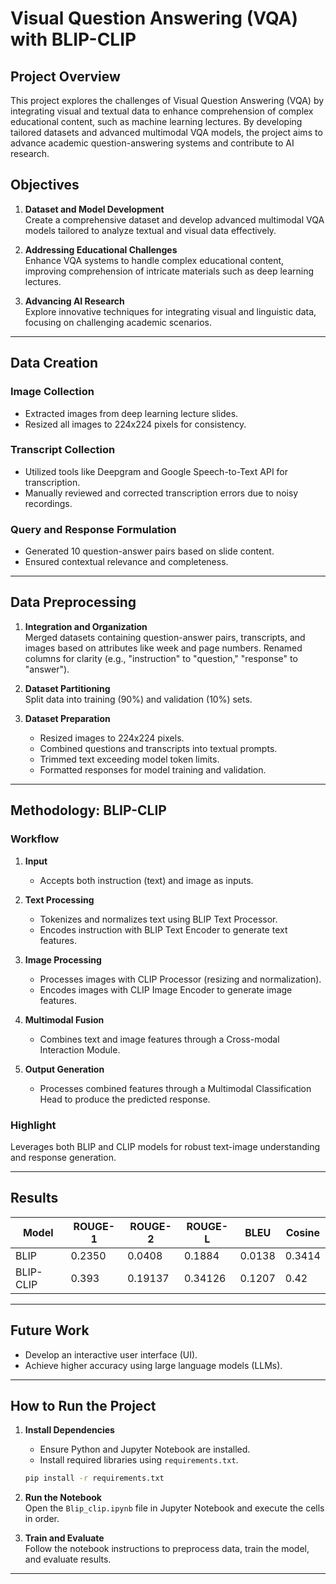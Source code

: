 # Visual Question Answering (VQA) with BLIP-CLIP

## Project Overview
This project explores the challenges of Visual Question Answering (VQA) by integrating visual and textual data to enhance comprehension of complex educational content, such as machine learning lectures. By developing tailored datasets and advanced multimodal VQA models, the project aims to advance academic question-answering systems and contribute to AI research.

## Objectives

1. **Dataset and Model Development**  
   Create a comprehensive dataset and develop advanced multimodal VQA models tailored to analyze textual and visual data effectively.

2. **Addressing Educational Challenges**  
   Enhance VQA systems to handle complex educational content, improving comprehension of intricate materials such as deep learning lectures.

3. **Advancing AI Research**  
   Explore innovative techniques for integrating visual and linguistic data, focusing on challenging academic scenarios.

---

## Data Creation

### Image Collection
- Extracted images from deep learning lecture slides.
- Resized all images to 224x224 pixels for consistency.

### Transcript Collection
- Utilized tools like Deepgram and Google Speech-to-Text API for transcription.
- Manually reviewed and corrected transcription errors due to noisy recordings.

### Query and Response Formulation
- Generated 10 question-answer pairs based on slide content.
- Ensured contextual relevance and completeness.

---

## Data Preprocessing

1. **Integration and Organization**  
   Merged datasets containing question-answer pairs, transcripts, and images based on attributes like week and page numbers. Renamed columns for clarity (e.g., "instruction" to "question," "response" to "answer").

2. **Dataset Partitioning**  
   Split data into training (90%) and validation (10%) sets.

3. **Dataset Preparation**  
   - Resized images to 224x224 pixels.  
   - Combined questions and transcripts into textual prompts.  
   - Trimmed text exceeding model token limits.  
   - Formatted responses for model training and validation.

---

## Methodology: BLIP-CLIP

### Workflow
1. **Input**  
   - Accepts both instruction (text) and image as inputs.

2. **Text Processing**  
   - Tokenizes and normalizes text using BLIP Text Processor.  
   - Encodes instruction with BLIP Text Encoder to generate text features.

3. **Image Processing**  
   - Processes images with CLIP Processor (resizing and normalization).  
   - Encodes images with CLIP Image Encoder to generate image features.

4. **Multimodal Fusion**  
   - Combines text and image features through a Cross-modal Interaction Module.

5. **Output Generation**  
   - Processes combined features through a Multimodal Classification Head to produce the predicted response.

### Highlight
Leverages both BLIP and CLIP models for robust text-image understanding and response generation.

---

## Results
| Model      | ROUGE-1 | ROUGE-2 | ROUGE-L | BLEU   | Cosine |
|------------|---------|---------|---------|--------|--------|
| BLIP       | 0.2350  | 0.0408  | 0.1884  | 0.0138 | 0.3414 |
| BLIP-CLIP  | 0.393   | 0.19137 | 0.34126 | 0.1207 | 0.42   |

---

## Future Work
- Develop an interactive user interface (UI).
- Achieve higher accuracy using large language models (LLMs).

---

## How to Run the Project

1. **Install Dependencies**  
   - Ensure Python and Jupyter Notebook are installed.  
   - Install required libraries using `requirements.txt`.

   ```bash
   pip install -r requirements.txt
   ```

2. **Run the Notebook**  
   Open the `Blip_clip.ipynb` file in Jupyter Notebook and execute the cells in order.

3. **Train and Evaluate**  
   Follow the notebook instructions to preprocess data, train the model, and evaluate results.

---
